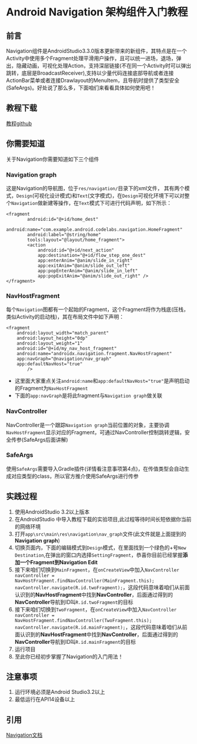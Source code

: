# Android Navigation 架构组件入门教程
## 前言
 Navigation组件是AndroidStudio3.3.0版本更新带来的新组件，其特点是在一个Activity中使用多个Fragment处理平滑用户操作，且可以统一进场，退场，弹出，隐藏动画，可视化处理Action，支持深层链接(不在同一个Activity时可以弹出跳转，底层是BroadcastReceiver),支持以少量代码连接底部导航或者连接ActionBar菜单或者连接Drawlayout的MenuItem，且导航时提供了类型安全(SafeArgs)。好处说了那么多，下面咱们来看看具体如何使用吧！
 
## 教程下载
[教程github](https://github.com/XuanJiAndroid/NavigationTraining1)

## 你需要知道
关于Navigation你需要知道如下三个组件
### Navigation graph
这是Navigation的导航图，位于`res/navigation/`目录下的xml文件，
其有两个模式，`Design`(可视化设计模式)和`Text`(文字模式)，在`Design`可视化环境下可以对整个`Navigation`做新建等操作，在`Text`模式下可进行代码声明，如下所示：
```
<fragment
        android:id="@+id/home_dest"
        android:name="com.example.android.codelabs.navigation.HomeFragment"
        android:label="@string/home"
        tools:layout="@layout/home_fragment">
        <action
            android:id="@+id/next_action"
            app:destination="@+id/flow_step_one_dest"
            app:enterAnim="@anim/slide_in_right"
            app:exitAnim="@anim/slide_out_left"
            app:popEnterAnim="@anim/slide_in_left"
            app:popExitAnim="@anim/slide_out_right" />
</fragment>
```


### NavHostFragment
每个`Navigation`图都有一个起始的Fragment，这个Fragment将作为栈底(压栈，类似Activity的启动栈)，其在布局文件中如下声明：
```
<fragment
    android:layout_width="match_parent"
    android:layout_height="0dp"
    android:layout_weight="1"
    android:id="@+id/my_nav_host_fragment"
    android:name="androidx.navigation.fragment.NavHostFragment"
    app:navGraph="@navigation/nav_graph"
    app:defaultNavHost="true"
        />
```
* 这里面大家重点关注`android:name`和`app:defaultNavHost="true"`是声明启动的Fragment为`NavHostFragment`
* 下面的`app:navGraph`是将此fragment与`Navigation graph`做关联


### NavController
NavController是一个跟踪`Navigation graph`当前位置的对象，主要协调`NavHostFragment`显示对应的Fragment，可通过NavController控制跳转逻辑，安全传参(SafeArgs后面讲解)


### SafeArgs
使用`SafeArgs`需要导入Gradle插件(详情看注意事项第4点)，在传值类型会自动生成对应类型的class，所以官方推介使用SafeArgs进行传参


## 实践过程
1. 使用AndroidStudio 3.2以上版本
2. 在AndroidStudio 中导入教程下载的实验项目,此过程等待时间长短依据你当前的网络环境
3. 打开`app\src\main\res\navigation\nav_graph`文件(此文件就是上面提到的**Navigation graph**)
4. 切换页面内，下面的编辑模式到`Design`模式，在里面找到一个绿色的+号`New Destination`,在弹出的窗口内选择`SettingFragment`，恭喜你目前已经掌握**添加一个Fragment到Navigation Edit**
5. 接下来咱们切换到`MainFragment`，在`onCreateView`中加入`NavController navController = NavHostFragment.findNavController(MainFragment.this);
navController.navigate(R.id.twoFragment);`，这段代码意味着咱们从前面认识到的**NavHostFragment**中找到**NavController**，后面通过得到的**NavController**导航到ID叫`R.id.twoFragment`的目标
6. 接下来咱们切换到`TwoFragment`，在`onCreateView`中加入`NavController navController = NavHostFragment.findNavController(TwoFragment.this);
navController.navigate(R.id.mainFragment);`，这段代码意味着咱们从前面认识到的**NavHostFragment**中找到**NavController**，后面通过得到的**NavController**导航到ID叫`R.id.mainFragment`的目标
7. 运行项目
8. 至此你已经初步掌握了Navigation的入门用法！


## 注意事项
1. 运行环境必须是Android Studio3.2以上
2. 最低运行在API14设备以上


## 引用
[Navigation文档](https://developer.android.com/topic/libraries/architecture/navigation)

